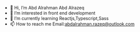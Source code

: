 - 👋 Hi, I’m Abd Alrahman Abd Alrazeq
- 👀 I’m interested in front end development
- 🌱 I’m currently learning Reactjs,Typescript,Sass
- 📫 How to reach me Email:abdalrahman.razeq@outlook.com

<!---
A-AbdAlrazeq/A-AbdAlrazeq is a ✨ special ✨ repository because its `README.md` (this file) appears on your GitHub profile.
You can click the Preview link to take a look at your changes.
--->
